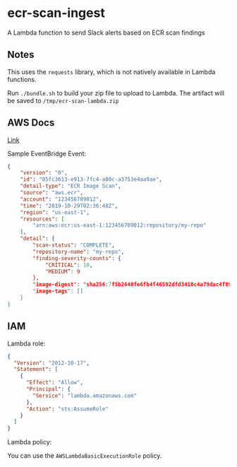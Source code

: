 # ecr-scan-ingest

A Lambda function to send Slack alerts based on ECR scan findings

## Notes

This uses the `requests` library, which is not natively available in Lambda functions.

Run `./bundle.sh` to build your zip file to upload to Lambda. The artifact will be saved to `/tmp/ecr-scan-lambda.zip`

## AWS Docs

[Link](https://docs.aws.amazon.com/AmazonECR/latest/userguide/ecr-eventbridge.html)

Sample EventBridge Event:

```json
{
    "version": "0",
    "id": "85fc3613-e913-7fc4-a80c-a3753e4aa9ae",
    "detail-type": "ECR Image Scan",
    "source": "aws.ecr",
    "account": "123456789012",
    "time": "2019-10-29T02:36:48Z",
    "region": "us-east-1",
    "resources": [
        "arn:aws:ecr:us-east-1:123456789012:repository/my-repo"
    ],
    "detail": {
        "scan-status": "COMPLETE",
        "repository-name": "my-repo",
        "finding-severity-counts": {
	        "CRITICAL": 10,
	        "MEDIUM”: 9
	    },
        "image-digest": "sha256:7f5b2640fe6fb4f46592dfd3410c4a79dac4f89e4782432e0378abcd1234",
        "image-tags": []
    }
}
```

## IAM

Lambda role:

```json
{
  "Version": "2012-10-17",
  "Statement": [
    {
      "Effect": "Allow",
      "Principal": {
        "Service": "lambda.amazonaws.com"
      },
      "Action": "sts:AssumeRole"
    }
  ]
}
```

Lambda policy:

You can use the `AWSLambdaBasicExecutionRole` policy.
